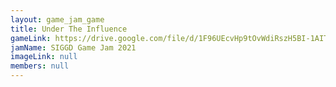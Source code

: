 ```yaml
---
layout: game_jam_game
title: Under The Influence
gameLink: https://drive.google.com/file/d/1F96UEcvHp9tOvWdiRszH5BI-1AITCWAC/view?usp=sharing
jamName: SIGGD Game Jam 2021
imageLink: null
members: null
---
```

<!--Put description here:-->
